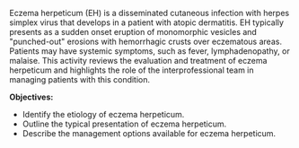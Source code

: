 Eczema herpeticum (EH) is a disseminated cutaneous infection with herpes simplex virus that develops in a patient with atopic dermatitis. EH typically presents as a sudden onset eruption of monomorphic vesicles and "punched-out" erosions with hemorrhagic crusts over eczematous areas. Patients may have systemic symptoms, such as fever, lymphadenopathy, or malaise. This activity reviews the evaluation and treatment of eczema herpeticum and highlights the role of the interprofessional team in managing patients with this condition.

**Objectives:**
- Identify the etiology of eczema herpeticum.
- Outline the typical presentation of eczema herpeticum.
- Describe the management options available for eczema herpeticum.
